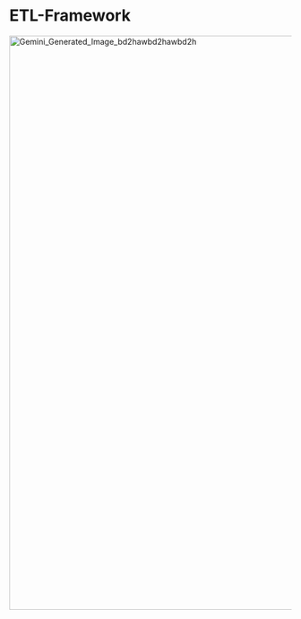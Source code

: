 # ETL-Framework
<img width="1024" height="1024" alt="Gemini_Generated_Image_bd2hawbd2hawbd2h" src="https://github.com/user-attachments/assets/2d7a8135-871b-4579-8a07-3e2569f122b8" />
